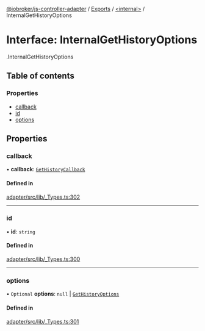 [@iobroker/js-controller-adapter](../README.md) / [Exports](../modules.md) / [<internal\>](../modules/internal_.md) / InternalGetHistoryOptions

# Interface: InternalGetHistoryOptions

[<internal>](../modules/internal_.md).InternalGetHistoryOptions

## Table of contents

### Properties

- [callback](internal_.InternalGetHistoryOptions.md#callback)
- [id](internal_.InternalGetHistoryOptions.md#id)
- [options](internal_.InternalGetHistoryOptions.md#options)

## Properties

### callback

• **callback**: [`GetHistoryCallback`](../modules/internal_.md#gethistorycallback)

#### Defined in

[adapter/src/lib/_Types.ts:302](https://github.com/ioBroker/ioBroker.js-controller/blob/4361085b/packages/adapter/src/lib/_Types.ts#L302)

___

### id

• **id**: `string`

#### Defined in

[adapter/src/lib/_Types.ts:300](https://github.com/ioBroker/ioBroker.js-controller/blob/4361085b/packages/adapter/src/lib/_Types.ts#L300)

___

### options

• `Optional` **options**: ``null`` \| [`GetHistoryOptions`](internal_.GetHistoryOptions.md)

#### Defined in

[adapter/src/lib/_Types.ts:301](https://github.com/ioBroker/ioBroker.js-controller/blob/4361085b/packages/adapter/src/lib/_Types.ts#L301)
